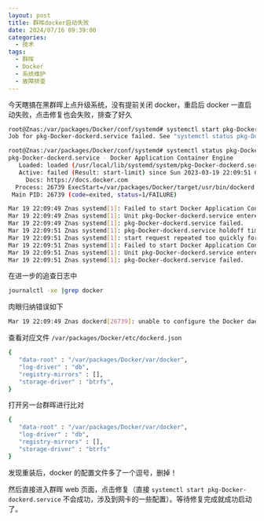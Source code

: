 ```yaml
---
layout: post
title: 群晖docker启动失败
date: 2024/07/16 09:39:00
categories:
  - 技术
tags:
  - 群晖
  - Docker
  - 系统维护
  - 故障排查
---
```


今天瞎搞在黑群晖上点升级系统，没有提前关闭 docker，重启后 docker 一直启动失败，点击修复也会失败，排查了好久

```bash
root@Znas:/var/packages/Docker/conf/systemd# systemctl start pkg-Docker-dockerd.service
Job for pkg-Docker-dockerd.service failed. See "systemctl status pkg-Docker-dockerd.service" and "journalctl -xe" for details.
```

```bash
root@Znas:/var/packages/Docker/conf/systemd# systemctl status pkg-Docker-dockerd.service
pkg-Docker-dockerd.service - Docker Application Container Engine
   Loaded: loaded (/usr/local/lib/systemd/system/pkg-Docker-dockerd.service; static; vendor preset: disabled)
   Active: failed (Result: start-limit) since Sun 2023-03-19 22:09:51 CST; 13s ago
     Docs: https://docs.docker.com
  Process: 26739 ExecStart=/var/packages/Docker/target/usr/bin/dockerd --config-file /var/packages/Docker/etc/dockerd.json (code=exited, status=1/FAILURE)
 Main PID: 26739 (code=exited, status=1/FAILURE)

Mar 19 22:09:49 Znas systemd[1]: Failed to start Docker Application Container Engine.
Mar 19 22:09:49 Znas systemd[1]: Unit pkg-Docker-dockerd.service entered failed state.
Mar 19 22:09:49 Znas systemd[1]: pkg-Docker-dockerd.service failed.
Mar 19 22:09:51 Znas systemd[1]: pkg-Docker-dockerd.service holdoff time over, scheduling restart.
Mar 19 22:09:51 Znas systemd[1]: start request repeated too quickly for pkg-Docker-dockerd.service
Mar 19 22:09:51 Znas systemd[1]: Failed to start Docker Application Container Engine.
Mar 19 22:09:51 Znas systemd[1]: Unit pkg-Docker-dockerd.service entered failed state.
Mar 19 22:09:51 Znas systemd[1]: pkg-Docker-dockerd.service failed.
```

在进一步的追查日志中

```bash
journalctl -xe |grep docker
```

肉眼归纳错误如下

```bash
Mar 19 22:09:49 Znas dockerd[26739]: unable to configure the Docker daemon with file /var/packages/Docker/etc/dockerd.json: invalid character '}' looking for beginning of object key string
```

查看对应文件 `/var/packages/Docker/etc/dockerd.json`

```bash
{
   "data-root" : "/var/packages/Docker/var/docker",
   "log-driver" : "db",
   "registry-mirrors" : [],
   "storage-driver" : "btrfs",
}
```

打开另一台群晖进行比对

```bash
{
   "data-root" : "/var/packages/Docker/var/docker",
   "log-driver" : "db",
   "registry-mirrors" : [],
   "storage-driver" : "btrfs"
}
```

发现重装后，docker 的配置文件多了一个逗号，删掉！

然后直接进入群晖 web 页面，点击修复（直接 `systemctl start pkg-Docker-dockerd.service` 不会成功，涉及到网卡的一些配置）。等待修复完成就成功启动了。
